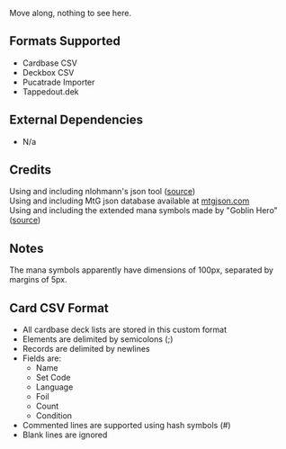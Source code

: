 Move along, nothing to see here.

## Formats Supported

* Cardbase CSV
* Deckbox CSV
* Pucatrade Importer
* Tappedout.dek

## External Dependencies

* N/a

## Credits

Using and including nlohmann's json tool ([source](https://github.com/nlohmann/json))  
Using and including MtG json database available at [mtgjson.com](http://mtgjson.com/)  
Using and including the extended mana symbols made by "Goblin Hero" ([source](http://www.slightlymagic.net/forum/viewtopic.php?t=4430))  

## Notes

The mana symbols apparently have dimensions of 100px, separated by margins of 5px.  

## Card CSV Format

* All cardbase deck lists are stored in this custom format
* Elements are delimited by semicolons (;)
* Records are delimited by newlines
* Fields are:
	* Name
	* Set Code
	* Language
	* Foil
	* Count
	* Condition
* Commented lines are supported using hash symbols (#)
* Blank lines are ignored